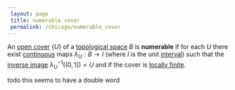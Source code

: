 ```yaml
---
 layout: page
 title: numerable cover
 permalink: /chicago/numerable_cover
---
```

An [open cover](https://mathgloss.github.io/MathGloss/open_cover) $\{U\}$ of a [topological space](https://mathgloss.github.io/MathGloss/topological_space) $B$ is **numerable** if for each $U$ there exist [continuous](https://mathgloss.github.io/MathGloss/continuous) maps $\lambda_U:B\to I$ (where $I$ is the unit [interval](https://mathgloss.github.io/MathGloss/interval)) such that the [inverse image](https://mathgloss.github.io/MathGloss/inverse_image) $\lambda_U^{-1}((0,1]) = U$ and if the cover is [locally finite](https://mathgloss.github.io/MathGloss/locally_finite_cover).

todo this seems to have a double word